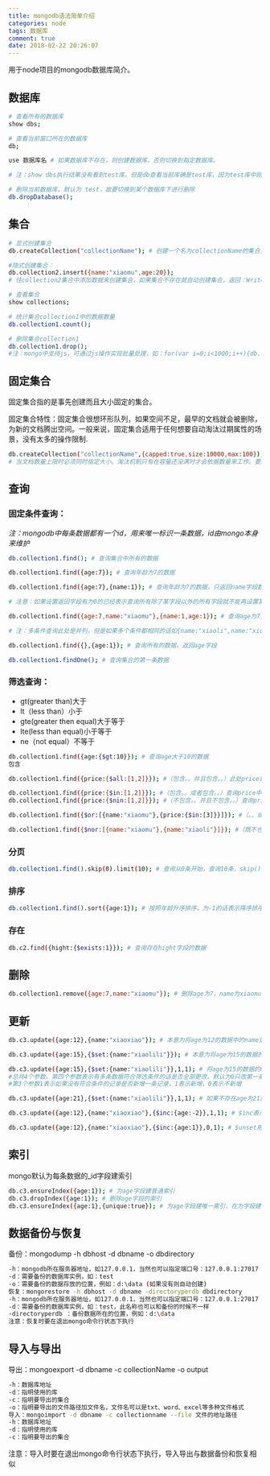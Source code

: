 ```yaml
---
title: mongodb语法简单介绍
categories: node
tags: 数据库
comment: true
date: 2018-02-22 20:26:07
---
```


用于node项目的mongodb数据库简介。

<!-- more -->

## 数据库
```bash
# 查看所有的数据库
show dbs;

# 查看当前窗口所在的数据库
db;

use 数据库名 # 如果数据库不存在，则创建数据库，否则切换到指定数据库。

# 注：show dbs执行结果没有看到test库，但是db查看当前库确是test库，因为test库中刚开始没有任何数据并且是在内存中的，有了数据后就会显示出来了（其他新创建的数据库也是如此）

# 删除当前数据库，默认为 test，故要切换到某个数据库下进行删除
db.dropDatabase();
```
 
## 集合

```bash
# 显式创建集合
db.createCollection("collectionName"); # 创建一个名为collectionName的集合，创建完成后会返回 {"ok",1} json串

#隐式创建集合：
db.collection2.insert({name:"xiaomu",age:20}); 
# 往collection2集合中添加数据来创建集合，如果集合不存在就自动创建集合，返回：WriteResult({"nInserted":1})

# 查看集合
show collections;

# 统计集合collection1中的数据数量
db.collection1.count();

# 删除集合collection1
db.collection1.drop();
#注：mongo中支持js，可通过js操作实现批量处理，如：for(var i=0;i<1000;i++){db.collection2.insert({name:"xiaomu"+i,age:20+i});}
```

## 固定集合

固定集合指的是事先创建而且大小固定的集合。

固定集合特性：固定集合很想环形队列，如果空间不足，最早的文档就会被删除，为新的文档腾出空间。一般来说，固定集合适用于任何想要自动淘汰过期属性的场景，没有太多的操作限制.
```bash
db.createCollection("collectionName",{capped:true,size:10000,max:100}); # size指定集合大小，单位为KB，max指定文档数量
# 当文档数量上限时必须同时指定大小。淘汰机制只有在容量还没满时才会依据数量来工作。要是容量满了则会依据容量来工作。
```
## 查询
 
### 固定条件查询：

*注：mongodb中每条数据都有一个id，用来唯一标识一条数据，id由mongo本身来维护*

```bash
db.collection1.find(); # 查询集合中所有的数据

db.collection1.find({age:7}); # 查询年龄为7的数据

db.collection1.find({age:7},{name:1}); # 查询年龄为7的数据，只返回name字段数据；两个大括号，前面的存查询条件，后面的存返回条件，返回条件字段1表示true，表示此字段返回，如果name后面的1改为0则表示不返回name字段，返回除name字段以外的其他字段

# 注意：如果设置返回字段有为0的已经表示查询所有除了某字段以外的所有字段就不能再设置某个字段为1了，有语法冲突

db.collection1.find({age:7,name:"xiaomu"},{name:1,age:1}); # 查询age为7，name为xiaomu的数据，返回name和age字段

# 注：多条件查询此处是并列，但是如果多个条件都相同的话如{name:"xiaoli",name:"xioamu"}则会只查询后一个条件的数据

db.collection1.find({},{age:1}); # 查询所有的数据，返回age字段

db.collection1.findOne(); # 查询集合的第一条数据
```

### 筛选查询：
- gt(greater than)大于
- lt（less than）小于
- gte(greater then equal)大于等于
- lte(less than equal)小于等于
- ne（not equal）不等于

```bash
db.collection1.find({age:{$gt:10}}); # 查询age大于10的数据
包含

db.collection1.find({price:{$all:[1,2]}}); #（包含。。并且包含。。）此处price是个数组，此方法查询所有price包含1和2的数据

db.collection1.find({price:{$in:[1,2]}}); #（包含。。或者包含。。）查询price中含有1或者2的数据
db.collection1.find({price:{$nin:[1,2]}}); #（不包含。。并且不包含。。）查询price中不含有1并且不含有2的数据

db.collection1.find({$or:[{name:"xiaomu"},{price:{$in:[3]}}]}); #（。。或者。。）查询name为xiaomu或者价格包含3的数据

db.collection1.find({$nor:[{name:"xiaomu"},{name:"xiaoli"}]}); #（既不也不）查询name不为xiaomu或者name不为xiaoli的数据
```

### 分页

```bash
db.collection1.find().skip(0).limit(10); # 查询从0条开始，查询10条，skip()方法默认参数为 0 ，表示跳过的条数
```
### 排序

```bash
db.collection1.find().sort({age:1}); # 按照年龄升序排序，为-1的话表示降序排序
```

### 存在

```bash
db.c2.find({hight:{$exists:1}}); # 查询存在hight字段的数据
```

## 删除
```bash
db.collection1.remove({age:7,name:"xiaomu"}); # 删除age为7，name为xiaomu的数据
```
 
## 更新

```bash
db.c3.update({age:12},{name:"xiaoxiao"}); # 本意为将age为12的数据中的name更新为xiaoxiao，但是实际效果是只是将age为12的满足条件数据的第一条整条数据覆盖为name：“xiaoxiao”

db.c3.update({age:15},{$set:{name:"xiaolili"}}); # 本意为将age为15的数据的name修改为xiaolili，但是实际效果是只修改了查询到的第一条数据

db.c3.update({age:15},{$set:{name:"xiaolili"}},1,1); # 将age为15的数据的name修改为xiaolili
#总共4个参数，第四个参数表示有多条数据符合筛选条件的话是否全部更改，默认为0只改第一条，改为1后表示全部更改。
#第3个参数1表示如果没有符合条件的记录是否新增一条记录，1表示新增，0表示不新增

db.c3.update({age:21},{$set:{name:"xiaolili"}},1,1); # 如果不存在age为21的数据则增加一条，增加的数据为{age:12，name:”xiaolili”}

db.c3.update({age:12},{name:"xiaoxiao"},{$inc:{age:-2}},1,1); # $inc表示使某个键值加减指定的数值，此处表示将name为xiaoxiao的数据的age字段的值减2

db.c3.update({age:12},{name:"xiaoxiao"},{$inc:{age:1}},0,1); # $unset用来删除某个键，此处表示删除name为xiaoxiao的数据的age字段
```

## 索引

mongo默认为每条数据的_id字段建索引

```bash
db.c3.ensureIndex({age:1}); # 为age字段建普通索引
db.c3.dropIndex({age:1}); # 删除age字段的索引
db.c3.ensureIndex({age:1},{unique:true}); # 为age字段建唯一索引，在为字段建了唯一索引后就不能再添加相同值的记录了
```
 
## 数据备份与恢复

备份：mongodump -h dbhost -d dbname -o dbdirectory

```bash
-h：mongodb所在服务器地址，如127.0.0.1，当然也可以指定端口号：127.0.0.1:27017
-d：需要备份的数据库实例，如：test
-o：需要备份的数据存放的位置，例如：d:\data (如果没有则自动创建)
恢复：mongorestore -h dbhost -d dbname -directoryperdb dbdirectory
-h：mongodb所在服务器地址，如127.0.0.1，当然也可以指定端口号：127.0.0.1:27017
-d：需要备份的数据库实例，如：test，此名称也可以和备份的时候不一样
-directoryperdb ：备份数据所在的位置，例如：d:\data
注意：恢复时要在退出mongo命令行状态下执行
```
 
## 导入与导出

导出：mongoexport -d dbname -c collectionName -o output

```bash
-h：数据库地址
-d：指明使用的库
-c：指明要导出的集合
-o：指明要导出的文件路径加文件名，文件名可以是txt、word、excel等多种文件格式
导入：mongoimport -d dbname -c collectionname --file 文件的地址路径
-h：数据库地址
-d：指明使用的库
-c：指明要导出的集合
```
注意：导入时要在退出mongo命令行状态下执行，导入导出与数据备份和恢复相似
